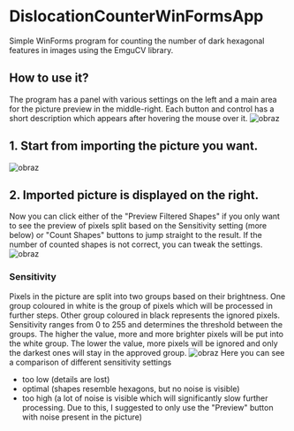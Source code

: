 # DislocationCounterWinFormsApp
Simple WinForms program for counting the number of dark hexagonal features in images using the EmguCV library.

## How to use it?
The program has a panel with various settings on the left and a main area for the picture preview in the middle-right.
Each button and control has a short description which appears after hovering the mouse over it.
![obraz](https://github.com/Piotrassin/DislocationCounterWinFormsApp/assets/45977051/e1b75f26-8ecd-45c2-ab0e-a5ed7bf73bfc)

## 1. Start from importing the picture you want. 
![obraz](https://github.com/Piotrassin/DislocationCounterWinFormsApp/assets/45977051/379d5ab4-29be-400f-be5f-bc29dac70316)

## 2. Imported picture is displayed on the right. 
Now you can click either of the "Preview Filtered Shapes" if you only want to see the preview of pixels split based on the Sensitivity setting (more below) or "Count Shapes" buttons to jump straight to the result. 
If the number of counted shapes is not correct, you can tweak the settings. 
![obraz](https://github.com/Piotrassin/DislocationCounterWinFormsApp/assets/45977051/dc11163d-e14a-46e7-a9ff-f0bdece5a629)
### Sensitivity
Pixels in the picture are split into two groups based on their brightness. One group coloured in white is the group of pixels which will be processed in further steps. 
Other group coloured in black represents the ignored pixels. Sensitivity ranges from 0 to 255 and determines the threshold between the groups.
The higher the value, more and more brighter pixels will be put into the white group. 
The lower the value, more pixels will be ignored and only the darkest ones will stay in the approved group.
![obraz](https://github.com/Piotrassin/DislocationCounterWinFormsApp/assets/45977051/66c42b55-fbd9-4256-afdd-de3b918e7d7d)
Here you can see a comparison of different sensitivity settings
- too low (details are lost)
- optimal (shapes resemble hexagons, but no noise is visible)
- too high (a lot of noise is visible which will significantly slow further processing. Due to this, I suggested to only use the "Preview" button with noise present in the picture)


